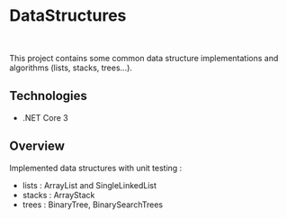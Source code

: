 # DataStructures

<br/>

This project contains some common data structure implementations and algorithms (lists, stacks, trees...).

## Technologies
* .NET Core 3

## Overview

Implemented data structures with unit testing :
* lists : ArrayList and SingleLinkedList
* stacks : ArrayStack
* trees : BinaryTree, BinarySearchTrees
